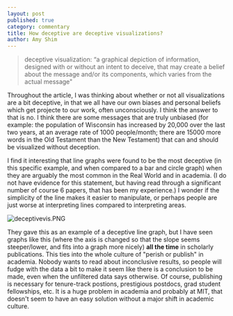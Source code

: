 ```yaml
---
layout: post
published: true
category: commentary
title: How deceptive are deceptive visualizations?
author: Amy Shim
---
```


> deceptive visualization:  “a graphical depiction of information,
designed with or without an intent to deceive, that
may create a belief about the message and/or its components,
which varies from the actual message"

Throughout the article, I was thinking about whether or not all visualizations are a bit deceptive, in that we all have our own biases and personal beliefs which get projecte to our work, often unconsciously. I think the answer to that is no. I think there are some messages that are truly unbiased (for example: the population of Wisconsin has increased by 20,000 over the last two years, at an average rate of 1000 people/month; there are 15000 more words in the Old Testament than the New Testament) that can and should be visualized without deception.

I find it interesting that line graphs were found to be the most deceptive (in this specific example, and when compared to a bar and circle graph) when they are arguably the most common in the Real World and in academia. (I do not have evidence for this statement, but having read through a significant number of course 6 papers, that has been my experience.) I wonder if the simplicity of the line makes it easier to manipulate, or perhaps people are just worse at interpreting lines compared to interpreting areas.

![deceptivevis.PNG]({{site.baseurl}}/assets/deceptivevis.PNG)

They gave this as an example of a deceptive line graph, but I have seen graphs like this (where the axis is changed so that the slope seems steeper/lower, and fits into a graph more nicely) __all the time__ in scholarly publications. This ties into the whole culture of "perish or publish" in academia. Nobody wants to read about inconclusive results, so people will fudge with the data a bit to make it seem like there is a conclusion to be made, even when the unfiltered data says otherwise. Of course, publishing is necessary for tenure-track postions, prestigious postdocs, grad student fellowships, etc. It is a huge problem in academia and probably at MIT, that doesn't seem to have an easy solution without a major shift in academic culture.


